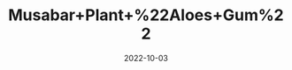 ---
title: 'Musabar+Plant+%22Aloes+Gum%22'
date: '2022-10-03' 
metatag: '' 
inventory: '0' 
draft: false 
# meta description 
shortDescripton: 'It+treats+constipation+by+providing+strength+and+softening+the+abdomen+and+intestines.+It+is+effective+herbal+remedy+for+the+treatment+of+cuts+and+abrasions%ef%bf%bd.'
description: 'Natural+Gums'
longdescription: ''
featured: True
# product Price
price: '70.0'
# Product Short Description
shortDescription: 'It+treats+constipation+by+providing+strength+and+softening+the+abdomen+and+intestines.+It+is+effective+herbal+remedy+for+the+treatment+of+cuts+and+abrasions%ef%bf%bd.'
productID: '93735E45-9F2A-ED11-9968-005056B3A416'
type: 'products'
category: 'Natural+Gums' 
thumnailproduct: 'https://eraconnect.blob.core.windows.net/product-images/aminsaddiquidawakhana/93735E45-9F2A-ED11-9968-005056B3A416.webp' 
images:
  - image: 'https://eraconnect.blob.core.windows.net/product-images/aminsaddiquidawakhana/93735E45-9F2A-ED11-9968-005056B3A416.webp'  
Variants:
---